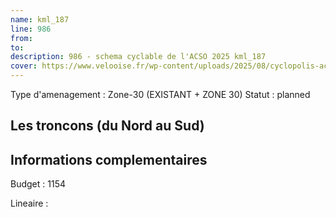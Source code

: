```yaml
---
name: kml_187 
line: 986
from: 
to:  
description: 986 - schema cyclable de l'ACSO 2025 kml_187 
cover: https://www.velooise.fr/wp-content/uploads/2025/08/cyclopolis-acso-986.jpg
---
```

Type d'amenagement : Zone-30 (EXISTANT + ZONE 30)
Statut : planned
## Les troncons (du Nord au Sud)

## Informations complementaires

Budget  : 1154 

Lineaire :

